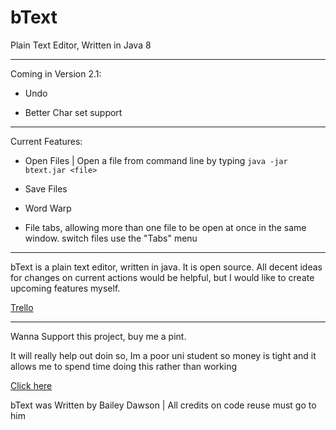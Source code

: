 # bText
Plain Text Editor, Written in Java 8

----
Coming in Version 2.1:

 - Undo
 
 - Better Char set support
  
----
Current Features:

  - Open Files |  Open a file from command line by typing ```java -jar btext.jar <file>```
  
  - Save Files
  
  - Word Warp
  
  - File tabs, allowing more than one file to be open at once in the same window. switch files use the "Tabs" menu
  
----
bText is a plain text editor, written in java. It is open source.
All decent ideas for changes on current actions would be helpful, but I would like to create upcoming features myself.

[Trello](https://trello.com/b/H8AhT1rf/btext "View Trello")

----
Wanna Support this project, buy me a pint.

It will really help out doin so, Im a poor uni student so money is tight and it allows me to spend time doing this rather than working

[Click here](https://www.buymeacoffee.com/dawson270500 "Buy me a Pint")



bText was Written by Bailey Dawson | All credits on code reuse must go to him
